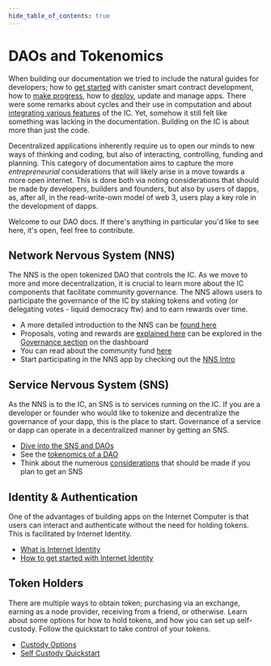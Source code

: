 ```yaml
--- 
hide_table_of_contents: true
---
```


# DAOs and Tokenomics

When building our documentation we tried to include the natural guides for developers; how to [get started](../developer-docs/quickstart/hello10mins.md) with canister smart contract development, how to [make progress](../developer-docs/build/), how to [deploy](../developer-docs/deploy/), update and manage apps. There were some remarks about cycles and their use in computation and about [integrating various features](../developer-docs/integrations/) of the IC. Yet, somehow it still felt like something was lacking in the documentation. Building on the IC is about more than just the code. 

Decentralized applications inherently require us to open our minds to new ways of thinking and coding, but also of interacting, controlling, funding and planning. This category of documentation aims to capture the more *entrepreneurial* considerations that will likely arise in a move towards a more open internet. This is done both via noting considerations that should be made by developers, builders and founders, but also by users of dapps, as, after all, in the read-write-own model of web 3, users play a key role in the development of dapps. 

Welcome to our DAO docs. If there's anything in particular you'd like to see here, it's open, feel free to contribute.

## Network Nervous System (NNS)
The NNS is the open tokenized DAO that controls the IC. As we move to more and more decentralization, it is crucial to learn more about the IC components that facilitate community governance. The NNS allows users to participate the governance of the IC by staking tokens and voting (or delegating votes - liquid democracy ftw) and to earn rewards over time. 
- A more detailed introduction to the NNS can be [found here](./nns/nns-intro.md)
- Proposals, voting and rewards are [explained here](./nns/nns-staking-voting-rewards.md) can be explored in the [Governance section](https://dashboard.internetcomputer.org/governance) on the dashboard
- You can read about the community fund [here](./nns/community-fund.md)
- Start participating in the NNS app by checking out the [NNS Intro](token-holders/nns-app-quickstart.md)

## Service Nervous System (SNS)
As the NNS is to the IC, an SNS is to services running on the IC. If you are a developer or founder who would like to tokenize and decentralize the governance of your dapp, this is the place to start. Governance of a service or dapp can operate in a decentralized manner by getting an SNS. 
- [Dive into the SNS and DAOs](./sns/sns-intro-tokens.md)
- See the [tokenomics of a DAO](./sns/tokenomics.md)
- Think about the numerous [considerations](./sns/predeployment-considerations.md) that should be made if you plan to get an SNS


## Identity & Authentication
One of the advantages of building apps on the Internet Computer is that users can interact and authenticate without the need for holding tokens. This is facilitated by Internet Identity. 

- [What is Internet Identity](identity-auth/what-is-ic-identity.md)
- [How to get started with Internet Identity](identity-auth/auth-how-to.md)

## Token Holders
There are multiple ways to obtain token; purchasing via an exchange, earning as a node provider, receiving from a friend, or otherwise. Learn about some options for how to hold tokens, and how you can set up self-custody. Follow the quickstart to take control of your tokens. 
- [Custody Options](token-holders/custody-options-intro.md)
- [Self Custody Quickstart](token-holders/self-custody-quickstart.md)